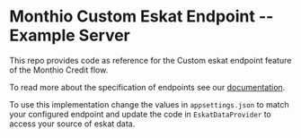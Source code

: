 # Monthio Custom Eskat Endpoint -- Example Server

This repo provides code as reference for the Custom eskat endpoint feature of
the Monthio Credit flow.

To read more about the specification of endpoints see our [documentation](https://monthio.readme.io/docs/ingesting-existing-eskat-data-1).


To use this implementation change the values in `appsettings.json` to match
your configured endpoint and update the code in `EskatDataProvider` to access
your source of eskat data.